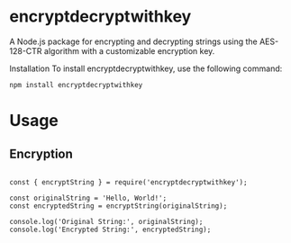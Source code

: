 # encryptdecryptwithkey


A Node.js package for encrypting and decrypting strings using the AES-128-CTR algorithm with a customizable encryption key.


Installation
To install encryptdecryptwithkey, use the following command:

<pre class="notranslate"><code>npm install encryptdecryptwithkey</code></pre>

<h1>Usage</h1>

<h2>Encryption</h2>

<pre class="notranslate"><code>
const { encryptString } = require('encryptdecryptwithkey');

const originalString = 'Hello, World!';
const encryptedString = encryptString(originalString);

console.log('Original String:', originalString);
console.log('Encrypted String:', encryptedString);  
</code></pre>
